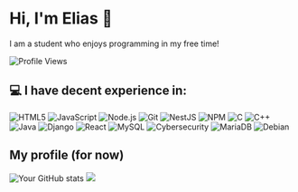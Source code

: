 # Hi, I'm Elias 👋
I am a student who enjoys programming in my free time!

![Profile Views](https://komarev.com/ghpvc/?username=aloualou56)

## 💻 I have decent experience in:

![HTML5](https://img.shields.io/badge/-HTML5-E34F26?style=flat-square&logo=html5&logoColor=white)
![JavaScript](https://img.shields.io/badge/-JavaScript-f7df1c?style=flat-square&logo=javascript&logoColor=black)
![Node.js](https://img.shields.io/badge/-Node.js-43853d?style=flat-square&logo=Node.js&logoColor=white)
![Git](https://img.shields.io/badge/-Git-F05032?style=flat-square&logo=git&logoColor=white)
![NestJS](https://img.shields.io/badge/-NestJS-ea2845?style=flat-square&logo=nestjs&logoColor=white)
![NPM](https://img.shields.io/badge/-NPM-CB3837?style=flat-square&logo=npm&logoColor=white)
![C](https://img.shields.io/badge/-C-00599C?style=flat-square&logo=c&logoColor=white)
![C++](https://img.shields.io/badge/-C++-00599C?style=flat-square&logo=c%2B%2B&logoColor=white)
![Java](https://img.shields.io/badge/-Java-007396?style=flat-square&logo=java&logoColor=white)
![Django](https://img.shields.io/badge/-Django-092E20?style=flat-square&logo=django&logoColor=white)
![React](https://img.shields.io/badge/-React-61DAFB?style=flat-square&logo=react&logoColor=black)
![MySQL](https://img.shields.io/badge/-MySQL-4479A1?style=flat-square&logo=mysql&logoColor=white)
![Cybersecurity](https://img.shields.io/badge/-Cybersecurity-8A2BE2?style=flat-square&logo=hack-the-box&logoColor=white)
![MariaDB](https://img.shields.io/badge/-MariaDB-003545?style=flat-square&logo=mariadb&logoColor=white)
![Debian](https://img.shields.io/badge/-Debian-A81D33?style=flat-square&logo=debian&logoColor=white)


## My profile (for now)
![Your GitHub stats](https://github-readme-stats.vercel.app/api?username=aloualou56&hide_border=true&show_icons=true&bg_color=151515&title_color=fb4362&icon_color=fb4362&text_bold=false&text_color=9e9e9e) 
![](https://github-readme-stats.vercel.app/api/top-langs/?username=aloualou56&include_all_commits=true&count_private=true&&size_weight=0&count_weight=1&layout=donut&bg_color=151515&title_color=fb4362&icon_color=fb4362&text_bold=false&text_color=9e9e9e&hide_border=true)

<!---
aloualou56/aloualou56 is a ✨ special ✨ repository because its `README.md` (this file) appears on your GitHub profile.
You can click the Preview link to take a look at your changes.
--->

